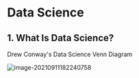 # Data Science





## 1. What Is Data Science?



 Drew Conway's Data Science Venn Diagram

![image-20210911182240758](C:\Users\fromh\AppData\Roaming\Typora\typora-user-images\image-20210911182240758.png)